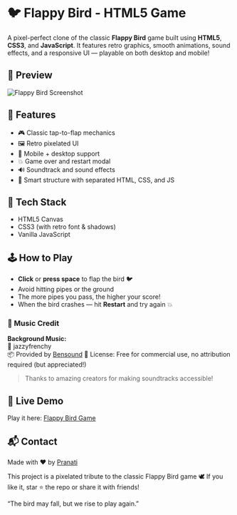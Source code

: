 # 🐦 Flappy Bird - HTML5 Game

A pixel-perfect clone of the classic **Flappy Bird** game built using **HTML5**, **CSS3**, and **JavaScript**. It features retro graphics, smooth animations, sound effects, and a responsive UI — playable on both desktop and mobile!

## 📸 Preview

![Flappy Bird Screenshot](https://github.com/user-attachments/assets/96ceb21a-86b9-4f62-817a-d152e136927f)


## 🚀 Features

- 🎮 Classic tap-to-flap mechanics
- 🖼️ Retro pixelated UI
- 📱 Mobile + desktop support
- 💥 Game over and restart modal
- 🔊 Soundtrack and sound effects
- 🧠 Smart structure with separated HTML, CSS, and JS

## 🔧 Tech Stack

- HTML5 Canvas
- CSS3 (with retro font & shadows)
- Vanilla JavaScript


## 🕹️ How to Play

- **Click** or **press space** to flap the bird 🐦  
- Avoid hitting pipes or the ground  
- The more pipes you pass, the higher your score!  
- When the bird crashes — hit **Restart** and try again 💥

### 🎵 Music Credit

**Background Music:**  
🎼 jazzyfrenchy   
📦 Provided by [Bensound](https://www.bensound.com/bensound-music/bensound-jazzyfrenchy.mp3) 
🪪 License: Free for commercial use, no attribution required (but appreciated!)

> Thanks to amazing creators for making soundtracks accessible!


## 🚀 Live Demo

Play it here: [Flappy Bird Game ](https://flappybirdjest.tiiny.site)

## 📬 Contact

Made with ❤️ by [Pranati](https://github.com/pranati2507)

This project is a pixelated tribute to the classic Flappy Bird game 🕊️
If you like it, star ⭐ the repo or share it with friends!

“The bird may fall, but we rise to play again.”
